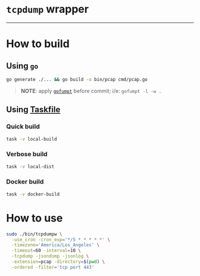# `tcpdump` wrapper

---

# How to build

## Using `go`

```sh
go generate ./... && go build -o bin/pcap cmd/pcap.go
```

> **NOTE**: apply [`gofumpt`](https://github.com/mvdan/gofumpt) before commit; i/e: `gofumpt -l -w .`

## Using [Taskfile](https://taskfile.dev/)

### Quick build

```sh
task -v local-build
```

### Verbose build

```sh
task -v local-dist
```

### Docker build

```sh
task -v docker-build
```

# How to use

```sh
sudo ./bin/tcpdumpw \
  -use_cron -cron_exp='*/5 * * * * *' \
  -timezone='America/Los_Angeles' \
  -timeout=60 -interval=10 \
  -tcpdump -jsondump -jsonlog \
  -extension=pcap -directory=$(pwd) \
  -ordered -filter='tcp port 443'
```
